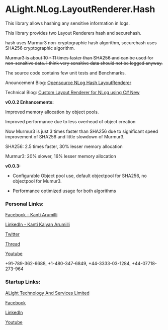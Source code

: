 # ALight.NLog.LayoutRenderer.Hash
 
This library allows hashing any sensitive information in logs.

This library provides two Layout Renderers hash and securehash.

hash uses Murmur3 non-cryptographic hash algorithm, securehash uses SHA256 cryptographic algorithm.

~~Murmur3 is about 10 - 11 times faster than SHA256 and can be used for non-sensitive data. I think very sensitive data should not be logged anyway.~~

The source code contains few unit tests and Benchmarks.

Anouncement Blog: [Opensource NLog Hash LayoutRenderer](https://blog.alightservices.com/2023/10/opensource-nlog-hash-layoutrenderer.html)

Technical Blog: [Custom Layout Renderer for NLog using C# New](https://blog.alightservices.com/2023/10/opensource-nlog-hash-layoutrenderer.html)



**v0.0.2 Enhancements:**

Improved memory allocation by object pools.

Improved performance due to less overhead of object creation

Now Murmur3 is just 3 times faster than SHA256 due to significant speed improvement of SHA256 and little slowdown of Murmur3.

SHA256: 2.5 times faster, 30% lesser memory allocation

Murmur3: 20% slower, 16% lesser memory allocation



**v0.0.3:**

- Configurable Object pool use, default objectpool for SHA256, no objectpool for Mumur3.

- Performance optimized usage for both algorithms


### Personal Links:
[Facebook - Kanti Arumilli](https://www.facebook.com/kanti.arumilli)

[LinkedIn - Kanti Kalyan Arumilli](https://www.linkedin.com/in/kanti-kalyan-arumilli/)

[Twitter](https://twitter.com/KantiKalyanA/)

[Thread](https://www.threads.net/@kantiarumilli)

[Youtube](https://www.youtube.com/@kantikalyanarumilli)

+91-789-362-6688, +1-480-347-6849, +44-3333-03-1284, +44-07718-273-964

### Startup Links:
[ALight Technology And Services Limited](https://www.alightservices.com/)

[Facebook](https://www.facebook.com/ALightTechnologyAndServicesLimited/)

[LinkedIn](https://www.linkedin.com/company/alight-technology-and-services-limited/)

[Youtube](https://www.youtube.com/@alighttechnologyandservicesltd)
